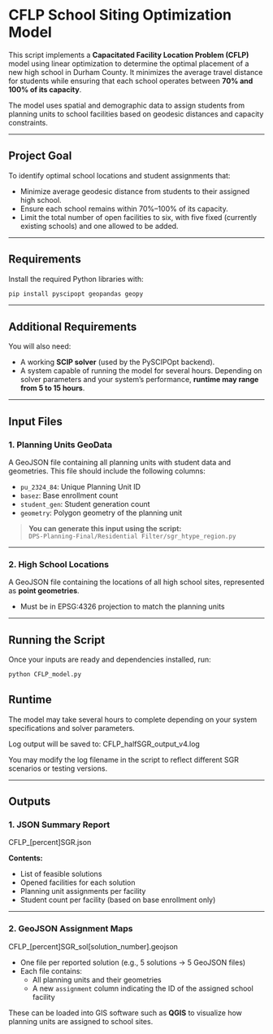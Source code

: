 # CFLP School Siting Optimization Model

This script implements a **Capacitated Facility Location Problem (CFLP)** model using linear optimization to determine the optimal placement of a new high school in Durham County. It minimizes the average travel distance for students while ensuring that each school operates between **70% and 100% of its capacity**.

The model uses spatial and demographic data to assign students from planning units to school facilities based on geodesic distances and capacity constraints.

---

## Project Goal

To identify optimal school locations and student assignments that:

- Minimize average geodesic distance from students to their assigned high school.
- Ensure each school remains within 70%–100% of its capacity.
- Limit the total number of open facilities to six, with five fixed (currently existing schools) and one allowed to be added.

---

## Requirements

Install the required Python libraries with:

```bash
pip install pyscipopt geopandas geopy
```

---

## Additional Requirements

You will also need:

- A working **SCIP solver** (used by the PySCIPOpt backend).
- A system capable of running the model for several hours. Depending on solver parameters and your system’s performance, **runtime may range from 5 to 15 hours**.

---

## Input Files

### 1. Planning Units GeoData

A GeoJSON file containing all planning units with student data and geometries. This file should include the following columns:

- `pu_2324_84`: Unique Planning Unit ID
- `basez`: Base enrollment count
- `student_gen`: Student generation count
- `geometry`: Polygon geometry of the planning unit

> **You can generate this input using the script:**  
> `DPS-Planning-Final/Residential Filter/sgr_htype_region.py`

---

### 2. High School Locations

A GeoJSON file containing the locations of all high school sites, represented as **point geometries**.

- Must be in EPSG:4326 projection to match the planning units

---

## Running the Script

Once your inputs are ready and dependencies installed, run:

```bash
python CFLP_model.py
```

## Runtime

The model may take several hours to complete depending on your system specifications and solver parameters.

Log output will be saved to: CFLP_halfSGR_output_v4.log

You may modify the log filename in the script to reflect different SGR scenarios or testing versions.

---

## Outputs

### 1. JSON Summary Report

CFLP_[percent]SGR.json

**Contents:**
- List of feasible solutions
- Opened facilities for each solution
- Planning unit assignments per facility
- Student count per facility (based on base enrollment only)

---

### 2. GeoJSON Assignment Maps

CFLP_[percent]SGR_sol[solution_number].geojson

- One file per reported solution (e.g., 5 solutions → 5 GeoJSON files)
- Each file contains:
  - All planning units and their geometries
  - A new `assignment` column indicating the ID of the assigned school facility

These can be loaded into GIS software such as **QGIS** to visualize how planning units are assigned to school sites.
